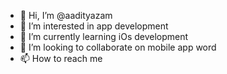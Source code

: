- 👋 Hi, I’m @aadityazam
- 👀 I’m interested in app development  
- 🌱 I’m currently learning iOs development
- 💞️ I’m looking to collaborate on mobile app word
- 📫 How to reach me 

<!---
aadityazam/aadityazam is a ✨ special ✨ repository because its `README.md` (this file) appears on your GitHub profile.
You can click the Preview link to take a look at your changes.
--->
